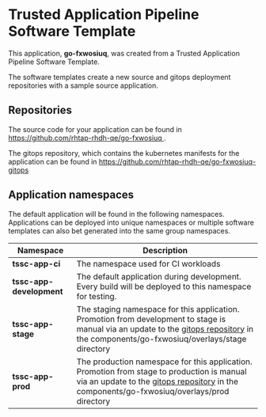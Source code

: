 # Trusted Application Pipeline Software Template

This application, **go-fxwosiuq**, was created from a Trusted Application Pipeline Software Template.

The software templates create a new source and gitops deployment repositories with a sample source application. 

## Repositories

The source code for your application can be found in [https://github.com/rhtap-rhdh-qe/go-fxwosiuq ](https://github.com/rhtap-rhdh-qe/go-fxwosiuq ).
 
The gitops repository, which contains the kubernetes manifests for the application can be found in 
[https://github.com/rhtap-rhdh-qe/go-fxwosiuq-gitops ](https://github.com/rhtap-rhdh-qe/go-fxwosiuq-gitops ) 

## Application namespaces 

The default application will be found in the following namespaces. Applications can be deployed into unique namespaces or multiple software templates can also bet generated into the same group namespaces.  

|  Namespace   |  Description   |  
| -------- | -------- |
| **tssc-app-ci** | The namespace used for CI workloads |
| **tssc-app-development** | The default application during development. Every build will be deployed to this namespace for testing. |
| **tssc-app-stage** | The staging namespace for this application. Promotion from development to stage is manual via an update to the [gitops repository](https://github.com/rhtap-rhdh-qe/go-fxwosiuq-gitops ) in the components/go-fxwosiuq/overlays/stage directory |
| **tssc-app-prod** | The production namespace for this application. Promotion from stage to production is manual via an update to the [gitops repository](https://github.com/rhtap-rhdh-qe/go-fxwosiuq-gitops ) in the components/go-fxwosiuq/overlays/prod directory |